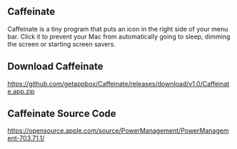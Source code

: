 ## Caffeinate
Caffeinate is a tiny program that puts an icon in the right side of your menu bar. Click it to prevent your Mac from automatically going to sleep, dimming the screen or starting screen savers.

## Download Caffeinate
https://github.com/getappbox/Caffeinate/releases/download/v1.0/Caffeinate.app.zip

## Caffeinate Source Code
https://opensource.apple.com/source/PowerManagement/PowerManagement-703.71.1/
